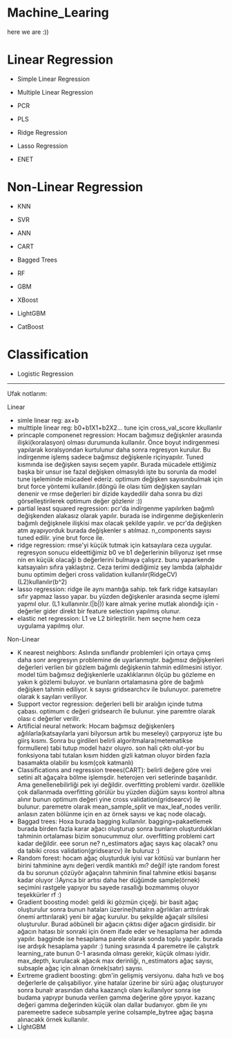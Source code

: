 # Machine_Learing

here we are :))

# Linear Regression 

* Simple Linear Regression

* Multiple Linear Regression

* PCR

* PLS 

* Ridge Regression

* Lasso Regression

* ENET

# Non-Linear Regression

* KNN

* SVR

* ANN

* CART

* Bagged Trees

* RF

* GBM

* XBoost

* LightGBM

* CatBoost

# Classification 

* Logistic Regression





--------------------------

Ufak notlarım:

Linear

- simle linear reg: ax+b
- multtiple linear reg: b0+b1X1+b2X2...  tune için cross_val_score kkullanlır
- princaple componenet regression: Hocam bağımsız değişknler arasında ilişki(koralasyon) olması durumunda kullanılır. Önce boyut 
indirgenmesi yapılarak koralsyondan kurtulunur daha sonra regresyon kurulur.
Bu indirgenme işlemş sadece bağımsız değişkenle riçinyapılır. Tuned kısmında ise değişken sayısı seçem yapılır. Burada mücadele ettiğimiz başka bir unsur ise fazal değişken olmasıyldı işte bu sorunla da model tune işeleminde mücadeel ederiz. optimum değişken sayısınıbulmak için brut force yöntemi kullanılır.(döngü ile olası tüm değişken sayıları denenir ve rmse değerleri bir dizide kaydedilir daha sonra bu dizi görselleştirilerek optimum değer gözlenir :))
- partial least squared regression: pcr'da indirgenme yapılırken bağımlı değişkenden alakasız olarak yapılır. burada ise indirgenme 
değişkenlerin bağımlı değişknele ilişkisi max olacak şekilde yapılır. ve pcr'da değişken atm ayapıyorduk burada değişkenler s
atılmaz. n_components sayısı tuned edilir. yine brut force ile.
- ridge regression: rmse'yi küçük tutmak için katsayılara ceza uygular. regresyon sonucu eldeettiğimiz b0 ve b1 değerlerinin biliyoruz işet 
rmse nin en küçük olacaği b değerlerini bulmaya çalışırz. bunu yaparkende katsayıalırı sıfıra yaklaştırız. Ceza terimi dediğimiz şey lambda
(alpha)dır bunu optimim değeri cross validation kullanılır(RidgeCV)(L2)kullanılır(b^2)
- lasso regression: ridge ile aynı mantığa sahip. tek fark ridge katsayıları sıfır yapmaz lasso yapar. bu yüzden değişkenler arasında seçme 
işlemi yapmıl olur. (L1 kullanınlır.(|b|)) kare almak yerine mutlak alıondığı için - değerler gider direkt bir feature selection yapılmış 
olunur.
- elastic net regression: L1 ve L2 birleştirilir. hem seçme hem ceza uygulama yapılmış olur.


Non-Linear

- K nearest neighbors: Aslında sınıflandır problemleri için ortaya çımış daha sonr aregresyın problemine de uyarlanmıştır.
bağımsız değişkenleri değerleri verlien bir gözlem bağımlı değişkenin tahmin edilmesini istiyor. model tüm bağımsız değişkenlerle 
uzaklıklarının ölçüp bu gözleme en yakın k gözlemi buluyor. ve  bunların ortalamasına göre de bağımlı değişken tahmin ediliyor. k sayısı 
gridsearchcv ile bulunuyor. paremetre olarak k sayıları veriliyor.
- Support vector regression: değerleri belli bir aralığın içinde tutma çabası. optimum c değeri gridsearch ile bulunur. yine paremtre olarak 
olası c değerler verilir.
- Artificial neural network: Hocam bağımsız değişkenlerş ağılılarla(katsayılarla yani bilyorsun artık bu meseleyi) çarpıyoruz işte bu giirş kısmı. Sonra bu girdileri belirli algoritmalara(metematikse formullere) tabi tutup model hazır oluyro. son hali çıktı olut-yor bu fonksiyona tabi tutalan kısım hidden gizli katman oluyor birden fazla basamakta olabilir bu kısm(çok katmanlı)
- Classifications and regression treees(CART): belirli değere göre vrei setini alt ağaçalra bölme işlemşdir. heterojen veri setlerinde başarılıdır. Ama genellenebilirliği pek iyi değildir. overfitting problemi vardır. özellikle çok dallanmada overfitting görülür bu yüzden düğüm sayısı kontrol altına alınır bunun optimum değeri yine cross validation(gridsearcv) ile bulunur. paremetre olarak mean_sample_split ve max_leaf_nodes verilir. anlasın zaten bölünme için en az örnek sayısı ve kaç node olacağı.
- Baggad trees: Hoxa burada bagging kullanılır. bagging=pakaetlemek burada birden fazla karar ağacı oluşturup sonra bunların oluşturdukkları tahminin ortalaması bizim sonucummuz olur. overfitting problemi cart kadar değildir. eee sorun ne? n_estimators ağaç sayıs kaç olacak? onu da tabiki cross validation(gridsearcv) ile buluruz :)
- Random forest: hocam ağaç oluşturduk iyisi var kötüsü var bunların her birini tahminine aynı değeri verdik mantıklı mı? değil!
işte random forest da bu sorunun çözüyör ağaçalrın tahminin final tahmine etkisi başarısı kadar oluyor :)Ayrıca bir artısı daha her düğümde sample(örnek) seçimini rastgele yapıyor bu sayede rasallığı bozmammış oluyor teşekkürler rf :)
- Gradient boosting model: geldi iki gözmün çiçeği. bir basit ağaç oluşturulur sonra  bunun hataları üzerine(hatalrın ağırlıkları arttrılırak önemi arttırılarak) yeni bir ağaç kurulur. bu şekşilde ağaçalr silsilesi oluşturulur. Burad aöbüneli bir ağacın çıktısı diğer ağacın girdisidir. bir ağacın hatası bir sonraki için önem ifade eder ve hesaplama her adımda yapılır. bagginde ise hesaplama parele olarak sonda toplu yapılır. burada ise ardışık hesaplama yapılır :)
tuning sırasında 4 paremetre ile çalıştırk learning_rate bunun 0-1 arasında olması gerekir, küçük olması iyidir. max_depth, kurulacak ağacık max derinliği, n_estimators ağaç sayısı, subsaple ağaç için alınan örnek(satır) sayısı.
- Exrtreme gradient boosting: gbm'in gelişmiş versiyonu. daha hızlı ve boş değerlerle de çalışabiliyor. yine hatalar üzerine bir sürü ağaç oluşturuyor sonra bunalr arasından daha kaazançlı olanı kullanılyor sonra ise budama yapıypr bunuda verilen gamma değerine göre ypıyor. kazanç değeri gamma değerinden küçük olan dallar budanıyor. gbm ile ynı paremeetre sadece subsample yerine colsample_bytree ağaç başına alınacakk örnek kullanılır.
- LİghtGBM